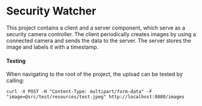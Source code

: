 # Security Watcher

This project contains a client and a server component, which serve as a security camera controller. The client periodically creates images by using a connected camera and sends the data to the server. The server stores the image and labels it with a timestamp.

#### Testing

When navigating to the root of the project, the upload can be tested by calling:
```
curl -X POST -H "Content-Type: multipart/form-data" -F "image=@src/test/resources/test.jpeg" http://localhost:8080/images
```